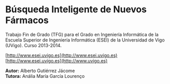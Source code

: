 Búsqueda Inteligente de Nuevos Fármacos
=======================================

Trabajo Fin de Grado (TFG) para el Grado en Ingeniería Informática de la
Escuela Superior de Ingeniería Informática (ESEI) de la Universidad de Vigo
(UVigo). Curso 2013-2014.

[http://www.esei.uvigo.es](http://www.esei.uvigo.es)  
[http://www.esei.uvigo.es](http://www.uvigo.es)

**Autor:** Alberto Gutiérrez Jácome  
**Tutora:** Anália María García Lourenço

